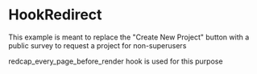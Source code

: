 # HookRedirect
This example is meant to replace the "Create New Project" button with a public survey to request a project for non-superusers

redcap_every_page_before_render hook is used for this purpose